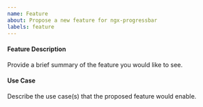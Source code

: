```yaml
---
name: Feature
about: Propose a new feature for ngx-progressbar
labels: feature
---
```

 
#### Feature Description

Provide a brief summary of the feature you would like to see.

#### Use Case

Describe the use case(s) that the proposed feature would enable.
